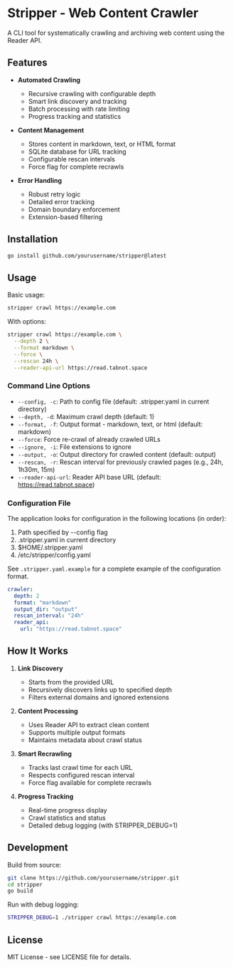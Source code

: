 # Stripper - Web Content Crawler

A CLI tool for systematically crawling and archiving web content using the Reader API.

## Features

- **Automated Crawling**
  - Recursive crawling with configurable depth
  - Smart link discovery and tracking
  - Batch processing with rate limiting
  - Progress tracking and statistics

- **Content Management**
  - Stores content in markdown, text, or HTML format
  - SQLite database for URL tracking
  - Configurable rescan intervals
  - Force flag for complete recrawls

- **Error Handling**
  - Robust retry logic
  - Detailed error tracking
  - Domain boundary enforcement
  - Extension-based filtering

## Installation

```bash
go install github.com/yourusername/stripper@latest
```

## Usage

Basic usage:
```bash
stripper crawl https://example.com
```

With options:
```bash
stripper crawl https://example.com \
  --depth 2 \
  --format markdown \
  --force \
  --rescan 24h \
  --reader-api-url https://read.tabnot.space
```

### Command Line Options

- `--config, -c`: Path to config file (default: .stripper.yaml in current directory)
- `--depth, -d`: Maximum crawl depth (default: 1)
- `--format, -f`: Output format - markdown, text, or html (default: markdown)
- `--force`: Force re-crawl of already crawled URLs
- `--ignore, -i`: File extensions to ignore
- `--output, -o`: Output directory for crawled content (default: output)
- `--rescan, -r`: Rescan interval for previously crawled pages (e.g., 24h, 1h30m, 15m)
- `--reader-api-url`: Reader API base URL (default: https://read.tabnot.space)

### Configuration File

The application looks for configuration in the following locations (in order):
1. Path specified by --config flag
2. .stripper.yaml in current directory
3. $HOME/.stripper.yaml
4. /etc/stripper/config.yaml

See `.stripper.yaml.example` for a complete example of the configuration format.

```yaml
crawler:
  depth: 2
  format: "markdown"
  output_dir: "output"
  rescan_interval: "24h"
  reader_api:
    url: "https://read.tabnot.space"
```

## How It Works

1. **Link Discovery**
   - Starts from the provided URL
   - Recursively discovers links up to specified depth
   - Filters external domains and ignored extensions

2. **Content Processing**
   - Uses Reader API to extract clean content
   - Supports multiple output formats
   - Maintains metadata about crawl status

3. **Smart Recrawling**
   - Tracks last crawl time for each URL
   - Respects configured rescan interval
   - Force flag available for complete recrawls

4. **Progress Tracking**
   - Real-time progress display
   - Crawl statistics and status
   - Detailed debug logging (with STRIPPER_DEBUG=1)

## Development

Build from source:
```bash
git clone https://github.com/yourusername/stripper.git
cd stripper
go build
```

Run with debug logging:
```bash
STRIPPER_DEBUG=1 ./stripper crawl https://example.com
```

## License

MIT License - see LICENSE file for details.
